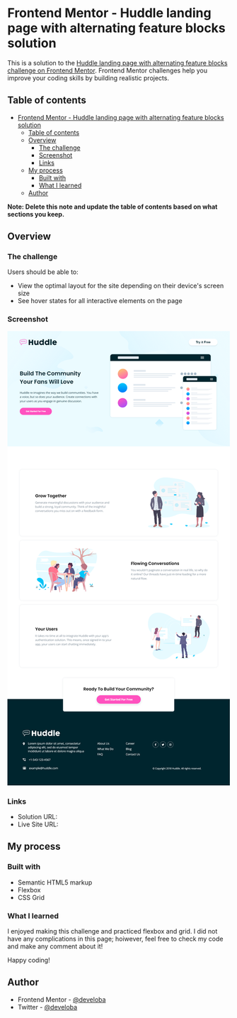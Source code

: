 # Frontend Mentor - Huddle landing page with alternating feature blocks solution

This is a solution to the [Huddle landing page with alternating feature blocks challenge on Frontend Mentor](https://www.frontendmentor.io/challenges/huddle-landing-page-with-alternating-feature-blocks-5ca5f5981e82137ec91a5100). Frontend Mentor challenges help you improve your coding skills by building realistic projects. 

## Table of contents

- [Frontend Mentor - Huddle landing page with alternating feature blocks solution](#frontend-mentor---huddle-landing-page-with-alternating-feature-blocks-solution)
  - [Table of contents](#table-of-contents)
  - [Overview](#overview)
    - [The challenge](#the-challenge)
    - [Screenshot](#screenshot)
    - [Links](#links)
  - [My process](#my-process)
    - [Built with](#built-with)
    - [What I learned](#what-i-learned)
  - [Author](#author)

**Note: Delete this note and update the table of contents based on what sections you keep.**

## Overview

### The challenge

Users should be able to:

- View the optimal layout for the site depending on their device's screen size
- See hover states for all interactive elements on the page

### Screenshot

![](./images/preview.png)


### Links

- Solution URL: [](https://www.frontendmentor.io/solutions/html-and-css-landing-page-xd5R7jwCVG)
- Live Site URL: [](https://tangerine-baklava-4ace1b.netlify.app/)

## My process

### Built with

- Semantic HTML5 markup
- Flexbox
- CSS Grid

### What I learned
I enjoyed making this challenge and practiced flexbox and grid. I did not have any complications in this page; hoiwever, feel free to check my code and make any comment about it!

Happy coding!


## Author

- Frontend Mentor - [@develoba](https://www.frontendmentor.io/profile/develoba)
- Twitter - [@develoba](https://www.twitter.com/develoba)
